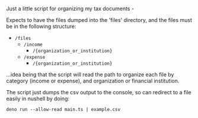 Just a little script for organizing my tax documents -

Expects to have the files dumped into the 'files' directory, and the files must be
in the following structure:

- `/files`
	- `/income`
		- `/{organization_or_institution}`
	- `/expense`
		- `/{organization_or_institution}`

...idea being that the script will read the path to organize each file by
category (income or expense), and organization or financial institution.

The script just dumps the csv output to the console, so can redirect to a file
easily in nushell by doing:

```
deno run --allow-read main.ts | example.csv
```
